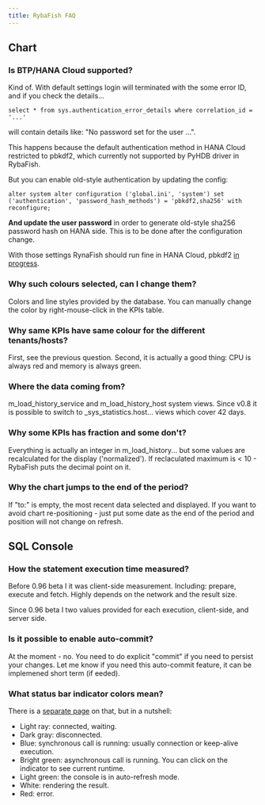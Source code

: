 ```yaml
---
title: RybaFish FAQ
---
```


## Chart
### Is BTP/HANA Cloud supported?
Kind of. With default settings login will terminated with the some error ID, and if you check the details...

```
select * from sys.authentication_error_details where correlation_id = '...'
```

will contain details like: "No password set for the user ...".

This happens because the default authentication method in HANA Cloud restricted to pbkdf2, which currently not supported by PyHDB driver in RybaFish.

But you can enable old-style authentication by updating the config:

```
alter system alter configuration ('global.ini', 'system') set ('authentication', 'password_hash_methods') = 'pbkdf2,sha256' with reconfigure;
```

**And update the user password** in order to generate old-style sha256 password hash on HANA side. This is to be done after the configuration change.

With those settings RynaFish should run fine in HANA Cloud, pbkdf2 [in progress]([url](https://github.com/rybafish/rybafish/issues/931)).

### Why such colours selected, can I change them?
Colors and line styles provided by the database. You can manually change the color by right-mouse-click in the KPIs table.

### Why same KPIs have same colour for the different tenants/hosts?
First, see the previous question. Second, it is actually a good thing: CPU is always red and memory is always green.

### Where the data coming from?
m_load_history_service and m_load_history_host system views.
Since v0.8 it is possible to switch to _sys_statistics.host... views which cover 42 days.

### Why some KPIs has fraction and some don't?
Everything is actually an integer in m_load_history... but some values are recalculated for the display ('normalized'). If reclaculated maximum is < 10 - RybaFish puts the decimal point on it. 

### Why the chart jumps to the end of the period?
If "to:" is empty,  the most recent data selected and displayed. If you want to avoid chart re-positioning - just put some date as the end of the period and position will not change on refresh.

## SQL Console

### How the statement execution time measured?
Before 0.96 beta I it was client-side measurement. Including: prepare, execute and fetch. Highly depends on the network and the result size.

Since 0.96 beta I two values provided for each execution, client-side, and server side.

### Is it possible to enable auto-commit?
At the moment - no. You need to do explicit "commit" if you need to persist your changes.
Let me know if you need this auto-commit feature, it can be implemened short term (if eeded).

### What status bar indicator colors mean?
There is a [separate page](/indicator) on that, but in a nutshell:
* Light ray: connected, waiting.
* Dark gray: disconnected.
* Blue: synchronous call is running: usually connection or keep-alive execution.
* Bright green: asynchronous call is running. You can click on the indicator to see current runtime.
* Light green: the console is in auto-refresh mode.
* White: rendering the result.
* Red: error.
